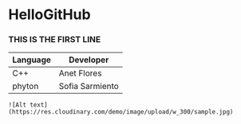 # HelloGitHub

### THIS IS THE FIRST LINE

| Language | Developer |
| ----------- | ----------- |
| C++ | Anet Flores |
| phyton | Sofia Sarmiento |

    ![Alt text](https://res.cloudinary.com/demo/image/upload/w_300/sample.jpg)
